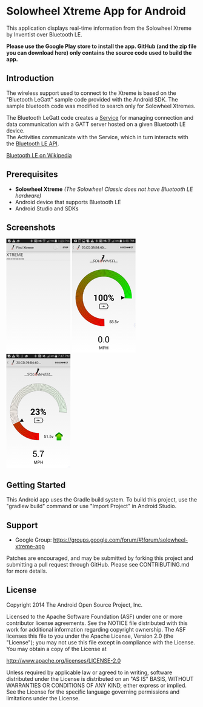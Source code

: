 
Solowheel Xtreme App for Android
================================

This application displays real-time information from the Solowheel Xtreme by Inventist over Bluetooth LE.

**Please use the Google Play store to install the app.  GitHub (and the zip file you can download here) only contains the source code used to build the app.**

Introduction
------------

The wireless support used to connect to the Xtreme is based on the "Bluetooth LeGatt" sample code provided with the Android SDK.
The sample bluetooth code was modified to search only for Solowheel Xtremes.

The Bluetooth LeGatt code creates a [Service][1] for managing connection and data communication with a GATT server hosted on a given Bluetooth LE device.  
The Activities communicate with the Service, which in turn interacts with the [Bluetooth LE API][2].

[1]:http://developer.android.com/reference/android/app/Service.html
[2]:https://developer.android.com/reference/android/bluetooth/BluetoothGatt.html

[Bluetooth LE on Wikipedia](https://en.wikipedia.org/wiki/Bluetooth_low_energy)

Prerequisites
-------------

- **Solowheel Xtreme** *(The Solowheel Classic does not have Bluetooth LE hardware)*
- Android device that supports Bluetooth LE
- Android Studio and SDKs

Screenshots
-------------

<img src="https://raw.githubusercontent.com/kroot/SolowheelXtreme/master/screenshots/Scan.png" height="300" alt="Screenshot"/> 
<img src="https://raw.githubusercontent.com/kroot/SolowheelXtreme/master/screenshots/GaugeFull.png" height="300" alt="Screenshot"/> 
<img src="https://raw.githubusercontent.com/kroot/SolowheelXtreme/master/screenshots/Gauge.png" height="300" alt="Screenshot"/> 

Getting Started
---------------

This Android app uses the Gradle build system. To build this project, use the
"gradlew build" command or use "Import Project" in Android Studio.

Support
-------

- Google Group: https://groups.google.com/forum/#!forum/solowheel-xtreme-app

Patches are encouraged, and may be submitted by forking this project and
submitting a pull request through GitHub. Please see CONTRIBUTING.md for more details.

License
-------

Copyright 2014 The Android Open Source Project, Inc.

Licensed to the Apache Software Foundation (ASF) under one or more contributor
license agreements.  See the NOTICE file distributed with this work for
additional information regarding copyright ownership.  The ASF licenses this
file to you under the Apache License, Version 2.0 (the "License"); you may not
use this file except in compliance with the License.  You may obtain a copy of
the License at

http://www.apache.org/licenses/LICENSE-2.0

Unless required by applicable law or agreed to in writing, software
distributed under the License is distributed on an "AS IS" BASIS, WITHOUT
WARRANTIES OR CONDITIONS OF ANY KIND, either express or implied.  See the
License for the specific language governing permissions and limitations under
the License.
